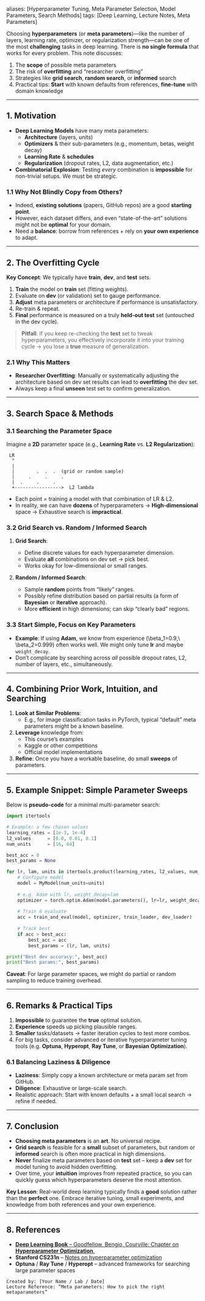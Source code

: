 
aliases: [Hyperparameter Tuning, Meta Parameter Selection, Model Parameters, Search Methods]
tags: [Deep Learning, Lecture Notes, Meta Parameters]

Choosing **hyperparameters** (or **meta parameters**)—like the number of layers, learning rate, optimizer, or regularization strength—can be one of the most **challenging** tasks in deep learning. There is **no single formula** that works for every problem. This note discusses:

1. The **scope** of possible meta parameters  
2. The risk of **overfitting** and “researcher overfitting”  
3. Strategies like **grid search**, **random search**, or **informed** search  
4. Practical tips: **Start** with known defaults from references, **fine-tune** with domain knowledge

---

## 1. Motivation

- **Deep Learning Models** have many meta parameters:  
  - **Architecture** (layers, units)  
  - **Optimizers** & their sub-parameters (e.g., momentum, betas, weight decay)  
  - **Learning Rate** & **schedules**  
  - **Regularization** (dropout rates, L2, data augmentation, etc.)  
- **Combinatorial Explosion**: Testing *every* combination is **impossible** for non-trivial setups. We must be strategic.

### 1.1 Why Not Blindly Copy from Others?

- Indeed, **existing solutions** (papers, GitHub repos) are a good **starting point**.  
- However, each dataset differs, and even “state-of-the-art” solutions might not be **optimal** for your domain.  
- Need a **balance**: borrow from references + rely on **your own experience** to adapt.

---

## 2. The Overfitting Cycle

**Key Concept**: We typically have **train**, **dev**, and **test** sets.  

1. **Train** the model on **train** set (fitting weights).  
2. Evaluate on **dev** (or validation) set to gauge performance.  
3. **Adjust** meta parameters or architecture if performance is unsatisfactory.  
4. Re-train & repeat.  
5. **Final** performance is measured on a truly **held-out test** set (untouched in the dev cycle).

> **Pitfall**: If you keep re-checking the **test** set to tweak hyperparameters, you effectively incorporate it into your training cycle → you lose a **true** measure of generalization.

### 2.1 Why This Matters

- **Researcher Overfitting**: Manually or systematically adjusting the architecture based on dev set results can lead to **overfitting** the dev set.  
- Always keep a final **unseen** test set to confirm generalization.

---

## 3. Search Space & Methods

### 3.1 Searching the Parameter Space

Imagine a **2D** parameter space (e.g., **Learning Rate** vs. **L2 Regularization**):

```
 LR
  ^
  |
  |        .  .  .  (grid or random sample)
  |     .     .     .
  |  .     .     .  
  +----------------->  L2 lambda
```

- Each point = training a model with that combination of LR & L2.  
- In reality, we can have **dozens** of hyperparameters → **High-dimensional** space → Exhaustive search is **impractical**.

### 3.2 Grid Search vs. Random / Informed Search

1. **Grid Search**:  
   - Define discrete values for each hyperparameter dimension.  
   - Evaluate **all** combinations on dev set → pick best.  
   - Works okay for low-dimensional or small ranges.

2. **Random / Informed Search**:  
   - Sample **random** points from “likely” ranges.  
   - Possibly refine distribution based on partial results (a form of **Bayesian** or **iterative** approach).  
   - More **efficient** in high dimensions; can skip “clearly bad” regions.

### 3.3 Start Simple, Focus on Key Parameters

- **Example**: If using **Adam**, we know from experience \(\beta_1=0.9,\ \beta_2=0.999\) often works well. We might only tune **lr** and maybe `weight_decay`.  
- Don’t complicate by searching across *all* possible dropout rates, L2, number of layers, etc., simultaneously.

---

## 4. Combining Prior Work, Intuition, and Searching

1. **Look at Similar Problems**:  
   - E.g., for image classification tasks in PyTorch, typical “default” meta parameters might be a known baseline.  
2. **Leverage** knowledge from:
   - This course’s examples  
   - Kaggle or other competitions  
   - Official model implementations  
3. **Refine**: Once you have a workable baseline, do small **sweeps** of parameters.

---

## 5. Example Snippet: Simple Parameter Sweeps

Below is **pseudo-code** for a minimal multi-parameter search:

```python
import itertools

# Example: a few chosen values
learning_rates = [1e-3, 1e-4]
l2_values      = [0.0, 0.01, 0.1]
num_units      = [16, 64]

best_acc = 0
best_params = None

for lr, lam, units in itertools.product(learning_rates, l2_values, num_units):
    # Configure model
    model = MyModel(num_units=units)
    
    # e.g. Adam with lr, weight_decay=lam
    optimizer = torch.optim.Adam(model.parameters(), lr=lr, weight_decay=lam)
    
    # Train & evaluate
    acc = train_and_eval(model, optimizer, train_loader, dev_loader)
    
    # Track best
    if acc > best_acc:
        best_acc = acc
        best_params = (lr, lam, units)

print("Best dev accuracy:", best_acc)
print("Best params:", best_params)
```

**Caveat**: For large parameter spaces, we might do partial or random sampling to reduce training overhead.

---

## 6. Remarks & Practical Tips

1. **Impossible** to guarantee the **true** optimal solution.  
2. **Experience** speeds up picking plausible ranges.  
3. **Smaller** tasks/datasets → faster iteration cycles to test more combos.  
4. For big tasks, consider advanced or iterative hyperparameter tuning tools (e.g. **Optuna**, **Hyperopt**, **Ray Tune**, or **Bayesian Optimization**).

### 6.1 Balancing Laziness & Diligence

- **Laziness**: Simply copy a known architecture or meta param set from GitHub.  
- **Diligence**: Exhaustive or large-scale search.  
- Realistic approach: Start with known defaults + a small local search → refine if needed.

---

## 7. Conclusion

- **Choosing meta parameters** is an **art**. No universal recipe.  
- **Grid search** is feasible for a **small** subset of parameters, but random or **informed** search is often more practical in high dimensions.  
- **Never** finalize meta parameters based on **test** set – keep a **dev** set for model tuning to avoid hidden overfitting.  
- Over time, your **intuition** improves from repeated practice, so you can quickly guess which hyperparameters deserve the most attention.

**Key Lesson**: Real-world deep learning typically finds a **good** solution rather than the **perfect** one. Embrace iterative tuning, small experiments, and knowledge from both references and your own experience.

---

## 8. References

- [**Deep Learning Book** – Goodfellow, Bengio, Courville: Chapter on **Hyperparameter Optimization**.](https://www.deeplearningbook.org/)  
- **Stanford CS231n** – [Notes on hyperparameter optimization](http://cs231n.github.io/neural-networks-3/#hyper)  
- **Optuna** / **Ray Tune** / **Hyperopt** – advanced frameworks for searching large parameter spaces

```
Created by: [Your Name / Lab / Date]
Lecture Reference: “Meta parameters: How to pick the right metaparameters”
```
```